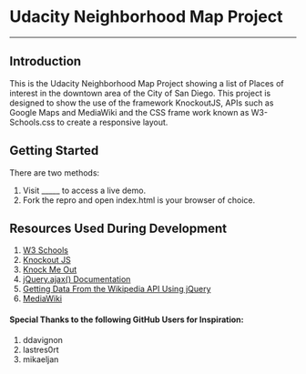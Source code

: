 # Udacity Neighborhood Map Project
---
## Introduction

This is the Udacity Neighborhood Map Project showing a list of Places of interest in the downtown area of the City of San Diego. This project is designed to show the use of the framework KnockoutJS, APIs such as Google Maps and MediaWiki and the CSS frame work known as W3-Schools.css to create a responsive layout.

## Getting Started

There are two methods:
1. Visit _____ to access a live demo.
2. Fork the repro and open index.html is your browser of choice.

## Resources Used During Development

1. [W3 Schools](https://www.w3schools.com/)
2. [Knockout JS](http://knockoutjs.com/)
3. [Knock Me Out](http://www.knockmeout.net/)
4. [jQuery.ajax() Documentation](http://api.jquery.com/jquery.ajax/)
5. [Getting Data From the Wikipedia API Using jQuery](http://www.9bitstudios.com/2014/03/getting-data-from-the-wikipedia-api-using-jquery/)
6. [MediaWiki](https://www.mediawiki.org/wiki/MediaWiki)

#### Special Thanks to the following GitHub Users for Inspiration:
1. ddavignon
2. lastres0rt
3. mikaeljan
